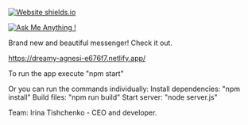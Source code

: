 [![Website shields.io](https://img.shields.io/website-up-down-green-red/http/shields.io.svg)](http://shields.io/)

[![Ask Me Anything !](https://img.shields.io/badge/Ask%20me-anything-1abc9c.svg)](https://GitHub.com/Naereen/ama)

Brand new and beautiful messenger! Check it out.

https://dreamy-agnesi-e676f7.netlify.app/


To run the app execute "npm start"

Or you can run the commands individually:
Install dependencies: "npm install"
Build files: "npm run build"
Start server: "node server.js"


Team:
Irina Tishchenko - CEO and developer.
